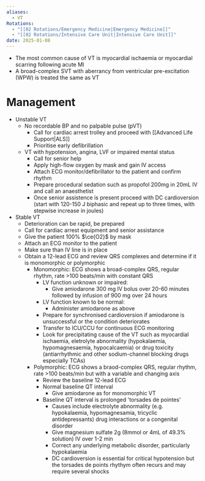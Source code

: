 ```yaml
---
aliases:
  - VT
Rotations:
  - "[[02 Rotations/Emergency Medicine|Emergency Medicine]]"
  - "[[02 Rotations/Intensive Care Unit|Intensive Care Unit]]"
date: 2025-01-08
---
```

- The most common cause of VT is myocardial ischaemia or myocardial scarring following acute MI
- A broad-complex SVT with aberrancy from ventricular pre-excitation (WPW) is treated the same as VT
# Management
- Unstable VT
	- No recordable BP and no palpable pulse (pVT)
		- Call for cardiac arrest trolley and proceed with [[Advanced Life Support|ALS]]
		- Prioritise early defibrillation
	- VT with hypotension, angina, LVF or impaired mental status
		- Call for senior help
		- Apply high-flow oxygen by mask and gain IV access
		- Attach ECG monitor/defibrillator to the patient and confirm rhythm
		- Prepare procedural sedation such as propofol 200mg in 20mL IV and call an anaesthetist
		- Once senior assistence is present proceed with DC cardioversion (start with 120-150 J biphasic and repeat up to three times, with stepwise increase in joules)
- Stable VT
	- Deterioration can be rapid, be prepared
	- Call for cardiac arrest equipment and senior assistance
	- Give the patient 100% $\ce{O2}$ by mask
	- Attach an ECG monitor to the patient
	- Make sure than IV line is in place
	- Obtain a 12-lead ECG and review QRS complexes and determine if it is monomorphic or polymorphic
		- Monomorphic: ECG shows a broad-complex QRS, regular rhythm, rate >100 beats/min with constant QRS
			- LV function unknown or impaired:
				- Give amiodarone 300 mg IV bolus over 20-60 minutes followed by infusion of 900 mg over 24 hours
			- LV function known to be normal:
				- Administer amiodarone as above
			- Prepare for synchronised cardioversion if amiodarone is unsuccessful or the condition deteriorates
			- Transfer to ICU/CCU for continuous ECG monitoring
			- Look for precipitating cause of the VT such as myocardial ischaemia, eletrolyte abnormality (hypokalaemia, hypomagnesaemia, hypocalcaemia) or drug toxicity (antiarrhythmic and other sodium-channel blocking drugs especially TCAs)
		- Polymorphic: ECG shows a braod-complex QRS, regular rhythm, rate >100 beats/min but with a variable and changing axis
			- Review the baseline 12-lead ECG
			- Normal baseline QT interval
				- Give amiodarone as for monomorphic VT
			- Baseline QT interval is prolonged 'torsades de pointes'
				- Causes include electrolyte abnormality (e.g. hypokalaemia, hypomagnesamia, tricyclic antidepressants) drug interactions or a congenital disorder
				- Give magnesium sulfate 2g (8mmol or 4mL of 49.3% solution) IV over 1-2 min
				- Correct any underlying metabolic disorder, particularly hypokalaemia
				- DC cardioversion is essential for critical hypotension but the torsades de points rhythym often recurs and may require several shocks